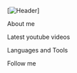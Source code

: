 [![Header](https://github.com/Mr-Sofos/Mr-Sofos/blob/main/assets/header.jpg)]

About me

Latest youtube videos

Languages and Tools

Follow me


